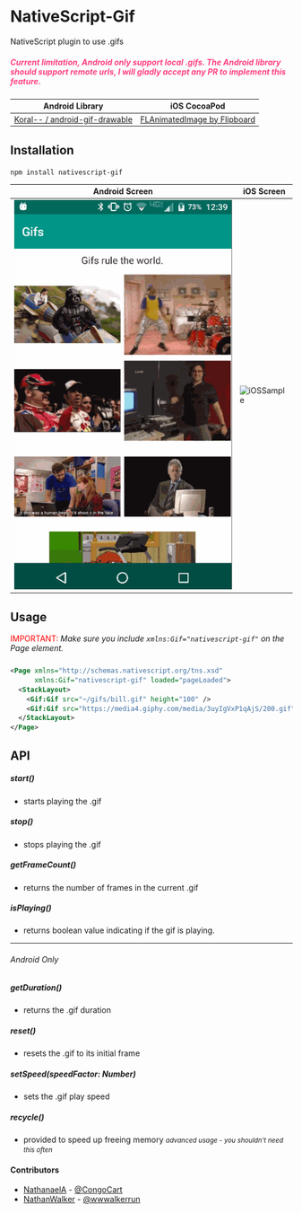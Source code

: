# NativeScript-Gif
NativeScript plugin to use .gifs

##### *<span style="color: #ff4081">Current limitation, Android only support local .gifs. The Android library should support remote urls, I will gladly accept any PR to implement this feature.</span>*

Android Library | iOS CocoaPod
--------------- | ------------
[Koral-- / android-gif-drawable](https://github.com/koral--/android-gif-drawable) | [FLAnimatedImage by Flipboard](https://github.com/Flipboard/FLAnimatedImage)

## Installation 
`npm install nativescript-gif`

Android Screen | iOS Screen
-------------- | ----------
![GifExample](screens/android_sample.gif) | ![iOSSample](screens/ios_sample.gif)

## Usage

<span style="color:red">IMPORTANT: </span>*Make sure you include
`xmlns:Gif="nativescript-gif"` on the Page element.*

###
```XML
<Page xmlns="http://schemas.nativescript.org/tns.xsd"
      xmlns:Gif="nativescript-gif" loaded="pageLoaded">
  <StackLayout>
    <Gif:Gif src="~/gifs/bill.gif" height="100" />
    <Gif:Gif src="https://media4.giphy.com/media/3uyIgVxP1qAjS/200.gif" height="200" />
  </StackLayout> 
</Page>  
```

## API

##### start()
- starts playing the .gif

##### stop()
- stops playing the .gif

##### getFrameCount()
- returns the number of frames in the current .gif

##### isPlaying()
- returns boolean value indicating if the gif is playing.

***

###### *Android Only*

##### getDuration()
- returns the .gif duration

##### reset()
- resets the .gif to its initial frame

##### setSpeed(speedFactor: *Number*)
- sets the .gif play speed

##### recycle()
- provided to speed up freeing memory <small>*advanced usage - you shouldn't need this often*</small>

#### Contributors
- [NathanaelA](https://github.com/NathanaelA) - [@CongoCart](https://twitter.com/CongoCart)
- [NathanWalker](https://github.com/NathanWalker) - [@wwwalkerrun](https://twitter.com/wwwalkerrun)